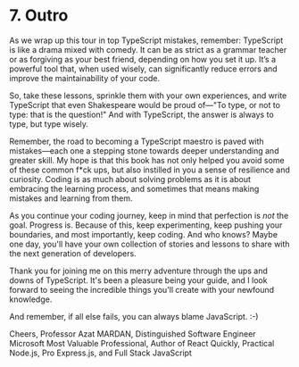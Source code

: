 # 7. Outro

As we wrap up this tour in top TypeScript mistakes, remember: TypeScript is like a drama mixed with comedy. It can be as strict as a grammar teacher or as forgiving as your best friend, depending on how you set it up. It’s a powerful tool that, when used wisely, can significantly reduce errors and improve the maintainability of your code.

So, take these lessons, sprinkle them with your own experiences, and write TypeScript that even Shakespeare would be proud of—"To type, or not to type: that is the question!" And with TypeScript, the answer is always to type, but type wisely.

Remember, the road to becoming a TypeScript maestro is paved with mistakes—each one a stepping stone towards deeper understanding and greater skill. My hope is that this book has not only helped you avoid some of these common f*ck ups, but also instilled in you a sense of resilience and curiosity. Coding is as much about solving problems as it is about embracing the learning process, and sometimes that means making mistakes and learning from them.

As you continue your coding journey, keep in mind that perfection is *not* the goal. Progress is. Because of this, keep experimenting, keep pushing your boundaries, and most importantly, keep coding. And who knows? Maybe one day, you'll have your own collection of stories and lessons to share with the next generation of developers.

Thank you for joining me on this merry adventure through the ups and downs of TypeScript. It's been a pleasure being your guide, and I look forward to seeing the incredible things you'll create with your newfound knowledge.

And remember, if all else fails, you can always blame JavaScript. :-)

Cheers,
Professor Azat MARDAN,
Distinguished Software Engineer
Microsoft Most Valuable Professional,
Author of React Quickly, Practical Node.js, Pro Express.js, and Full Stack JavaScript


